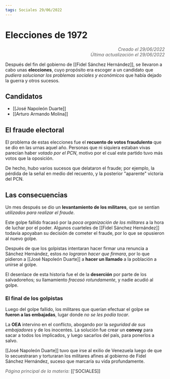 ```yaml
---
tags: Sociales 29/06/2022
---
```


# Elecciones de 1972
<div style="text-align: right; opacity: 0.7; font-style: italic;">Creado el 29/06/2022</div>
<div style="text-align: right; opacity: 0.7; font-style: italic;">Última actualización el 29/06/2022</div>

Después del fin del gobierno de [[Fidel Sánchez Hernández]], se llevaron a cabo unas **elecciones**, cuyo propósito era escoger a un candidato que *pudiera solucionar los problemas sociales y económicos* que había dejado la guerra y otros sucesos.

## Candidatos

- [[José Napoleón Duarte]]
- [[Arturo Armando Molina]]

## El fraude electoral

El problema de estas elecciones fue el **recuento de votos fraudulento** que se dio en las urnas aquel año. 
Personas que ni siquiera estaban vivas parecían haber *votado por el PCN*, motivo por el cual este partido tuvo más votos que la oposición.

De hecho, hubo varios sucesos que delataron el fraude; por ejemplo, la pérdida de la señal en medio del recuento, y la posterior "aparente" victoria del PCN.

## Las consecuencias

Un mes después se dio un **levantamiento de los militares**, que se sentían *utilizados para realizar el fraude*.

Este golpe fallido fracasó por la *poca organización de los militares* a la hora de luchar por el poder. Algunos cuarteles de [[Fidel Sánchez Hernández]] todavía apoyaban su decisión de cometer el fraude, por lo que se opusieron al nuevo golpe.

Después de que los golpistas intentaran hacer firmar una renuncia a Sánchez Hernández, estos *no lograron hacer que firmara*, por lo que pidieron a [[José Napoleón Duarte]] a **hacer un llamado** a la población a unirse al golpe.

El desenlace de esta historia fue el de la **deserción** por parte de los salvadoreños; su llamamiento *fracasó rotundamente*, y nadie acudió al golpe.

### El final de los golpistas

Luego del golpe fallido, los militares que querían efectuar el golpe se **fueron a las embajadas**, lugar donde *no se les podía tocar*.

La **OEA** intervino en el conflicto, abogando por la *seguridad de sus embajadores* y de los inocentes. La solución fue crear un **convoy** para sacar a todos los implicados, y luego sacarlos del país, para ponerlos a salvo.

[[José Napoleón Duarte]] tuvo que irse al exilio de Venezuela luego de que lo secuestraran y torturaran los militares afines al gobierno de Fidel Sánchez Hernández, suceso que marcaría su vida profundamente.

<span style="opacity: 0.7; font-style: italic;">Página principal de la materia:</span> [['SOCIALES]]